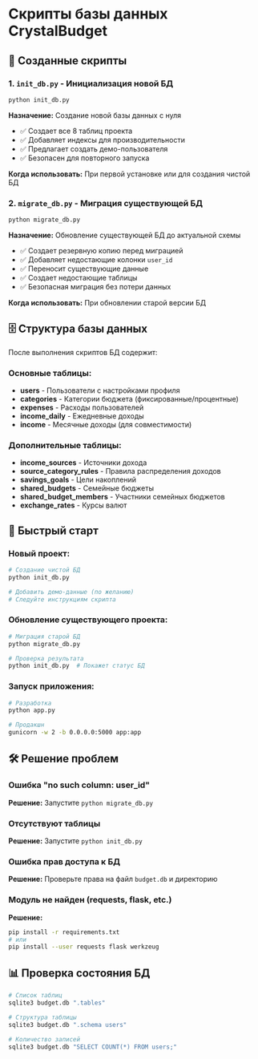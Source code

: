 # Скрипты базы данных CrystalBudget

## 📁 Созданные скрипты

### 1. `init_db.py` - Инициализация новой БД
```bash
python init_db.py
```

**Назначение:** Создание новой базы данных с нуля
- ✅ Создает все 8 таблиц проекта
- ✅ Добавляет индексы для производительности  
- ✅ Предлагает создать демо-пользователя
- ✅ Безопасен для повторного запуска

**Когда использовать:** При первой установке или для создания чистой БД

### 2. `migrate_db.py` - Миграция существующей БД
```bash
python migrate_db.py
```

**Назначение:** Обновление существующей БД до актуальной схемы
- ✅ Создает резервную копию перед миграцией
- ✅ Добавляет недостающие колонки `user_id`
- ✅ Переносит существующие данные
- ✅ Создает недостающие таблицы
- ✅ Безопасная миграция без потери данных

**Когда использовать:** При обновлении старой версии БД

## 🗄️ Структура базы данных

После выполнения скриптов БД содержит:

### Основные таблицы:
- **users** - Пользователи с настройками профиля
- **categories** - Категории бюджета (фиксированные/процентные)
- **expenses** - Расходы пользователей
- **income_daily** - Ежедневные доходы
- **income** - Месячные доходы (для совместимости)

### Дополнительные таблицы:
- **income_sources** - Источники дохода
- **source_category_rules** - Правила распределения доходов
- **savings_goals** - Цели накоплений
- **shared_budgets** - Семейные бюджеты
- **shared_budget_members** - Участники семейных бюджетов
- **exchange_rates** - Курсы валют

## 🚀 Быстрый старт

### Новый проект:
```bash
# Создание чистой БД
python init_db.py

# Добавить демо-данные (по желанию)
# Следуйте инструкциям скрипта
```

### Обновление существующего проекта:
```bash
# Миграция старой БД
python migrate_db.py

# Проверка результата
python init_db.py  # Покажет статус БД
```

### Запуск приложения:
```bash
# Разработка
python app.py

# Продакшн
gunicorn -w 2 -b 0.0.0.0:5000 app:app
```

## 🛠️ Решение проблем

### Ошибка "no such column: user_id"
**Решение:** Запустите `python migrate_db.py`

### Отсутствуют таблицы
**Решение:** Запустите `python init_db.py`

### Ошибка прав доступа к БД
**Решение:** Проверьте права на файл `budget.db` и директорию

### Модуль не найден (requests, flask, etc.)
**Решение:** 
```bash
pip install -r requirements.txt
# или
pip install --user requests flask werkzeug
```

## 📊 Проверка состояния БД

```bash
# Список таблиц
sqlite3 budget.db ".tables"

# Структура таблицы
sqlite3 budget.db ".schema users"

# Количество записей
sqlite3 budget.db "SELECT COUNT(*) FROM users;"
```